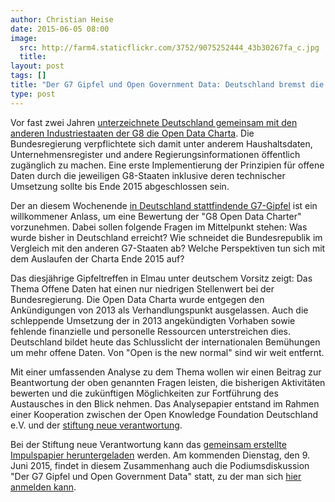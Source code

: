 ```yaml
---
author: Christian Heise
date: 2015-06-05 08:00
image:
  src: http://farm4.staticflickr.com/3752/9075252444_43b30267fa_c.jpg
  title:
layout: post
tags: []
title: "Der G7 Gipfel und Open Government Data: Deutschland bremst die G8 Open Data Charta aus"
type: post
---
```

Vor fast zwei Jahren <a href="/blog/2013/06/open-is-the-new-normal-g8-mitglieder-zeichnen-open-data-charter/" target="_blank">unterzeichnete Deutschland gemeinsam mit den anderen Industriestaaten der G8 die Open Data Charta</a>. Die Bundesregierung verpflichtete sich damit unter anderem Haushaltsdaten, Unternehmensregister und andere Regierungsinformationen öffentlich zugänglich zu machen. Eine erste Implementierung der Prinzipien für offene Daten durch die jeweiligen G8-Staaten inklusive deren technischer Umsetzung sollte bis Ende 2015 abgeschlossen sein.

Der an diesem Wochenende <a href="http://g7germany.de" target="_blank">in Deutschland stattfindende G7-Gipfel</a> ist ein willkommener Anlass, um eine Bewertung der "G8 Open Data Charter" vorzunehmen. Dabei sollen folgende Fragen im Mittelpunkt stehen: Was wurde bisher in Deutschland erreicht? Wie schneidet die Bundesrepublik im Vergleich mit den anderen G7-Staaten ab? Welche Perspektiven tun sich mit dem Auslaufen der Charta Ende 2015 auf?

Das diesjährige Gipfeltreffen in Elmau unter deutschem Vorsitz zeigt: Das Thema Offene Daten hat einen nur niedrigen Stellenwert bei der Bundesregierung. Die Open Data Charta wurde entgegen den Ankündigungen von 2013 als Verhandlungspunkt ausgelassen. Auch die schleppende Umsetzung der in 2013 angekündigten Vorhaben sowie fehlende finanzielle und personelle Ressourcen unterstreichen dies. Deutschland bildet heute das Schlusslicht der internationalen Bemühungen um mehr offene Daten. Von "Open is the new normal" sind wir weit entfernt.

Mit einer umfassenden Analyse zu dem Thema wollen wir einen Beitrag zur Beantwortung der oben genannten Fragen leisten, die bisherigen Aktivitäten bewerten und die zukünftigen Möglichkeiten zur Fortführung des Austausches in den Blick nehmen. Das Analysepapier entstand im Rahmen einer Kooperation zwischen der Open Knowledge Foundation Deutschland e.V. und der <a href="http://www.stiftung-nv.de" target="_blank">stiftung neue verantwortung</a>.

Bei der Stiftung neue Verantwortung kann das <a href="http://www.stiftung-nv.de/sites/default/files/impulse_g8-open_data_charta_1.pdf">gemeinsam erstellte Impulspapier heruntergeladen</a> werden. Am kommenden Dienstag, den 9. Juni 2015, findet in diesem Zusammenhang auch die Podiumsdiskussion "Der G7 Gipfel und Open Government Data" statt, zu der man sich [hier anmelden kann](http://www.stiftung-nv.de/veranstaltung/der-g7-gipfel-und-open-government-data).
